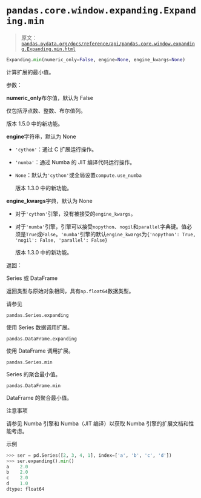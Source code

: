 # `pandas.core.window.expanding.Expanding.min`

> 原文：[`pandas.pydata.org/docs/reference/api/pandas.core.window.expanding.Expanding.min.html`](https://pandas.pydata.org/docs/reference/api/pandas.core.window.expanding.Expanding.min.html)

```py
Expanding.min(numeric_only=False, engine=None, engine_kwargs=None)
```

计算扩展的最小值。

参数：

**numeric_only**布尔值，默认为 False

仅包括浮点数、整数、布尔值列。

版本 1.5.0 中的新功能。

**engine**字符串，默认为 None

+   `'cython'`：通过 C 扩展运行操作。

+   `'numba'`：通过 Numba 的 JIT 编译代码运行操作。

+   `None`：默认为`'cython'`或全局设置`compute.use_numba`

    版本 1.3.0 中的新功能。

**engine_kwargs**字典，默认为 None

+   对于`'cython'`引擎，没有被接受的`engine_kwargs`。

+   对于`'numba'`引擎，引擎可以接受`nopython`、`nogil`和`parallel`字典键。值必须是`True`或`False`。`'numba'`引擎的默认`engine_kwargs`为`{'nopython': True, 'nogil': False, 'parallel': False}`

    版本 1.3.0 中的新功能。

返回：

Series 或 DataFrame

返回类型与原始对象相同，具有`np.float64`数据类型。

请参见

`pandas.Series.expanding`

使用 Series 数据调用扩展。

`pandas.DataFrame.expanding`

使用 DataFrame 调用扩展。

`pandas.Series.min`

Series 的聚合最小值。

`pandas.DataFrame.min`

DataFrame 的聚合最小值。

注意事项

请参见 Numba 引擎和 Numba（JIT 编译）以获取 Numba 引擎的扩展文档和性能考虑。

示例

```py
>>> ser = pd.Series([2, 3, 4, 1], index=['a', 'b', 'c', 'd'])
>>> ser.expanding().min()
a    2.0
b    2.0
c    2.0
d    1.0
dtype: float64 
```
